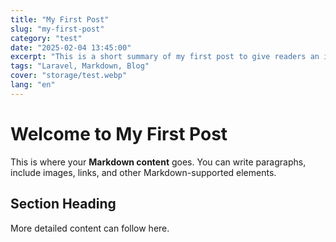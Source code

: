 ```yaml
---
title: "My First Post"
slug: "my-first-post"
category: "test"
date: "2025-02-04 13:45:00"
excerpt: "This is a short summary of my first post to give readers an idea of what it’s about."
tags: "Laravel, Markdown, Blog"
cover: "storage/test.webp"
lang: "en"
---
```


# Welcome to My First Post

This is where your **Markdown content** goes. You can write paragraphs, include images, links, and other Markdown-supported elements.

## Section Heading

More detailed content can follow here.